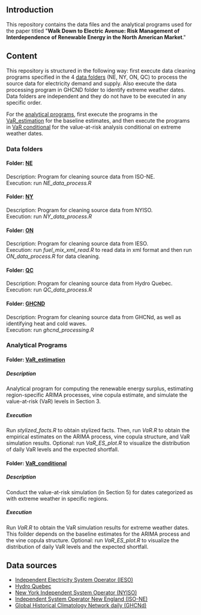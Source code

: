 ## Introduction

This repository contains the data files and the analytical programs used for the paper titled "**Walk Down to Electric Avenue: Risk Management of Interdependence of Renewable Energy in the North American Market**."

## Content

This repository is structured in the following way: first execute data cleaning programs specified in the 4 [data folders](#Data-folders) (NE, NY, ON, QC) to process the source data for electricity demand and supply. Also execute the data processing program in GHCND folder to identify extreme weather dates. Data folders are independent and they do not have to be executed in any specific order.

For the [analytical programs](#Analytical-Programs), first execute the programs in the [VaR_estimation](/VaR_estimation) for the baseline estimates, and then execute the programs in [VaR conditional](/VaR_conditional) for the value-at-risk analysis conditional on extreme weather dates.

### Data folders

#### Folder: [NE](/NE)
Description: Program for cleaning source data from ISO-NE. \
Execution: run *NE_data_process.R*

#### Folder: [NY](/NY)  
Description: Program for cleaning source data from NYISO. \
Execution: run *NY_data_process.R*  

#### Folder: [ON](/ON)  
Description: Program for cleaning source data from IESO. \
Execution: run *fuel_mix_xml_read.R* to read data in xml format and then run *ON_data_process.R* for data cleaning.

#### Folder: [QC](/QC)  
Description: Program for cleaning source data from Hydro Quebec. \
Execution: run *QC_data_process.R*

#### Folder: [GHCND](/GHCND)
Description: Program for cleaning source data from GHCNd, as well as identifying heat and cold waves. \
Execution: run *ghcnd_processing.R*

### Analytical Programs

#### Folder: [VaR_estimation](/VaR_estimation)  

##### Description
Analytical program for computing the renewable energy surplus, estimating region-specific ARIMA processes, vine copula estimate, and simulate the value-at-risk (VaR) levels in Section 3.

##### Execution
Run *stylized_facts.R* to obtain stylized facts. Then, run *VaR.R* to obtain the empirical estimates on the ARIMA process, vine copula structure, and VaR simulation results. Optional: run *VaR_ES_plot.R* to visualize the distribution of daily VaR levels and the expected shortfall.

#### Folder: [VaR_conditional](/VaR_conditional)  

##### Description
Conduct the value-at-risk simulation (in Section 5) for dates categorized as with extreme weather in specific regions.

##### Execution
Run *VaR.R* to obtain the VaR simulation results for extreme weather dates. This foilder depends on the baseline estimates for the ARIMA process and the vine copula structure. Optional: run *VaR_ES_plot.R* to visualize the distribution of daily VaR levels and the expected shortfall.

## Data sources
- [Independent Electricity System Operator (IESO)](https://www.ieso.ca/)
- [Hydro Quebec](https://www.hydroquebec.com/documents-data/open-data/electricity-generation-quebec/)
- [New York Independent System Operator (NYISO)](https://www.nyiso.com/)
- [Independent System Operator New England (ISO-NE)](https://www.iso-ne.com/])
- [Global Historical Climatology Network daily (GHCNd)](https://www.ncei.noaa.gov/products/land-based-station/global-historical-climatology-network-daily)
